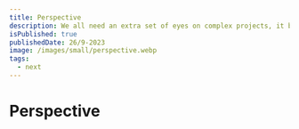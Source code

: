 ```yaml
---
title: Perspective
description: We all need an extra set of eyes on complex projects, it brings a new perspective
isPublished: true
publishedDate: 26/9-2023
image: /images/small/perspective.webp
tags:
  - next
---
```


# Perspective